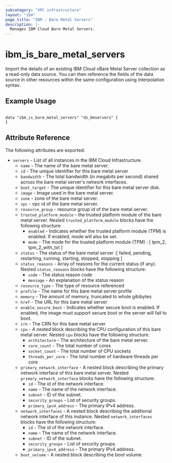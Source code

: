 ```yaml
---
subcategory: "VPC infrastructure"
layout: "ibm"
page_title: "IBM : Bare Metal Servers"
description: |-
  Manages IBM Cloud Bare Metal Servers.
---
```


# ibm\_is_bare_metal_servers

Import the details of an existing IBM Cloud vBare Metal Server collection as a read-only data source. You can then reference the fields of the data source in other resources within the same configuration using interpolation syntax.


## Example Usage

```hcl

data "ibm_is_bare_metal_servers" "ds_bmservers" {
}

```

## Attribute Reference

The following attributes are exported:

* `servers` - List of all instances in the IBM Cloud Infrastructure.
  * `name` - The name of the bare metal server.
  * `id` - The unique identifier for this bare metal server
  * `bandwidth` - The total bandwidth (in megabits per second) shared across the bare metal server's network interfaces.
  * `boot_target` - The unique identifier for this bare metal server disk.
  * `image` - Image used in the bare metal server.
  * `zone` - zone of the bare metal server.
  * `vpc` - vpc id of the bare metal server.
  * `resource_group` - resource group id of the bare metal server.
  * `trusted_platform_module` - the trusted platform module of the bare metal server.
    Nested `trusted_platform_module` blocks have the following structure:
    * `enabled` - Indicates whether the trusted platform module (TPM) is enabled. If enabled, mode will also be set.
    * `mode` - The mode for the trusted platform module (TPM) : [ tpm_2, tpm_2_with_txt ]
  * `status` - The status of the bare metal server :[ failed, pending, restarting, running, starting, stopped, stopping ]
  * `status_reasons` - Array of reasons for the current status (if any).
  Nested `status_reasons` blocks have the following structure:
    * `code` - The status reason code
    * `message` - An explanation of the status reason
  * `resource_type` - The type of resource referenced
  * `profile` - The name for this bare metal server profile
  * `memory` - The amount of memory, truncated to whole gibibytes
  * `href` - The URL for this bare metal server
  * `enable_secure_boot` - Indicates whether secure boot is enabled. If enabled, the image must support secure boot or the server will fail to boot.
  * `crn` - The CRN for this bare metal server
  * `cpu` - A nested block describing the CPU configuration of this bare metal server.
  Nested `cpu` blocks have the following structure:
    * `architecture` - The architecture of the bare metal server.
    * `core_count` - The total number of cores
    * `socket_count` - The total number of CPU sockets
    * `threads_per_core` - The total number of hardware threads per core
  * `primary_network_interface` - A nested block describing the primary network interface of this bare metal server.
  Nested `primary_network_interface` blocks have the following structure:
    * `id` - The id of the network interface.
    * `name` - The name of the network interface.
    * `subnet` -  ID of the subnet.
    * `security_groups` -  List of security groups.
    * `primary_ipv4_address` - The primary IPv4 address.
  * `network_interfaces` - A nested block describing the additional network interface of this instance.
  Nested `network_interfaces` blocks have the following structure:
    * `id` - The id of the network interface.
    * `name` - The name of the network interface.
    * `subnet` -  ID of the subnet.
    * `security_groups` -  List of security groups.
    * `primary_ipv4_address` - The primary IPv4 address.
  * `boot_volume` - A nested block describing the boot volume.
  
